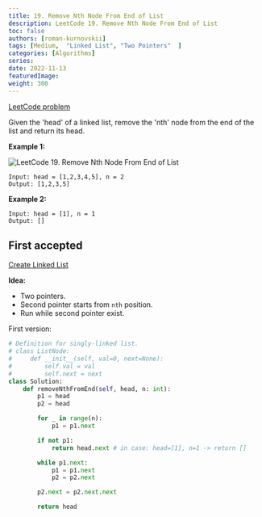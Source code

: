 ```yaml
---
title: 19. Remove Nth Node From End of List
description: LeetCode 19. Remove Nth Node From End of List
toc: false
authors: [roman-kurnovskii]
tags: [Medium,  "Linked List", "Two Pointers"  ]
categories: [Algorithms]
series:
date: 2022-11-13
featuredImage:
weight: 300
---
```


[LeetCode problem]()

Given the 'head' of a linked list, remove the 'nth' node from the end of the list and return its head.


**Example 1:**

![LeetCode 19. Remove Nth Node From End of List](https://assets.leetcode.com/uploads/2020/10/03/remove_ex1.jpg)

    Input: head = [1,2,3,4,5], n = 2
    Output: [1,2,3,5]


**Example 2:**

    Input: head = [1], n = 1
    Output: []



## First accepted

[Create Linked List](../../create-linkedlist)

**Idea:**

- Two pointers.
- Second pointer starts from `nth` position.
- Run while second pointer exist.

First version:

```python
# Definition for singly-linked list.
# class ListNode:
#     def __init__(self, val=0, next=None):
#         self.val = val
#         self.next = next
class Solution:
    def removeNthFromEnd(self, head, n: int):
        p1 = head
        p2 = head

        for _ in range(n):
            p1 = p1.next

        if not p1:
            return head.next # in case: head=[1], n=1 -> return []

        while p1.next:
            p1 = p1.next
            p2 = p2.next

        p2.next = p2.next.next

        return head
```
